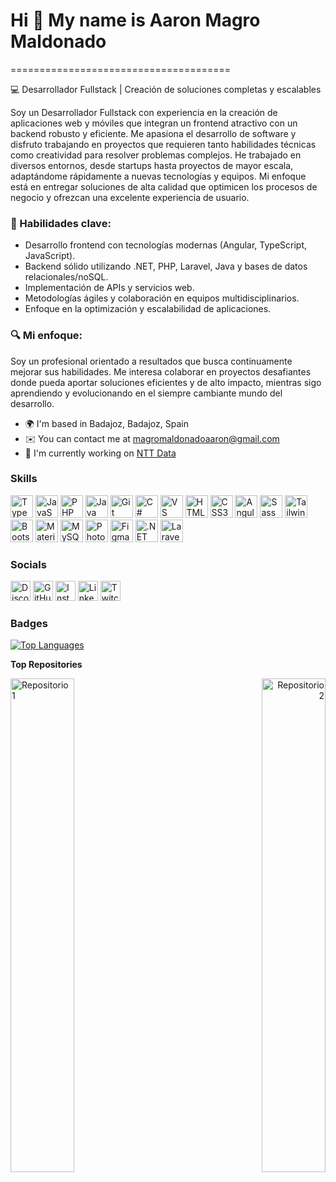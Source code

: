 # Hi 👋 My name is Aaron Magro Maldonado
======================================

💻 Desarrollador Fullstack | Creación de soluciones completas y escalables

Soy un Desarrollador Fullstack con experiencia en la creación de aplicaciones web y móviles que integran un frontend atractivo con un backend robusto y eficiente. Me apasiona el desarrollo de software y disfruto trabajando en proyectos que requieren tanto habilidades técnicas como creatividad para resolver problemas complejos. He trabajado en diversos entornos, desde startups hasta proyectos de mayor escala, adaptándome rápidamente a nuevas tecnologías y equipos. Mi enfoque está en entregar soluciones de alta calidad que optimicen los procesos de negocio y ofrezcan una excelente experiencia de usuario.

### 🧠 Habilidades clave:
- Desarrollo frontend con tecnologías modernas (Angular, TypeScript, JavaScript).
- Backend sólido utilizando .NET, PHP, Laravel, Java y bases de datos relacionales/noSQL.
- Implementación de APIs y servicios web.
- Metodologías ágiles y colaboración en equipos multidisciplinarios.
- Enfoque en la optimización y escalabilidad de aplicaciones.

### 🔍 Mi enfoque:
Soy un profesional orientado a resultados que busca continuamente mejorar sus habilidades. Me interesa colaborar en proyectos desafiantes donde pueda aportar soluciones eficientes y de alto impacto, mientras sigo aprendiendo y evolucionando en el siempre cambiante mundo del desarrollo.

- 🌍 I'm based in Badajoz, Badajoz, Spain
- ✉️ You can contact me at [magromaldonadoaaron@gmail.com](mailto:magromaldonadoaaron@gmail.com)
- 🚀 I'm currently working on [NTT Data](http://es.nttdata.com/)

### Skills 
<p align="left">
<a href="https://www.typescriptlang.org/" target="_blank" rel="noreferrer"><img src="https://raw.githubusercontent.com/danielcranney/readme-generator/main/public/icons/skills/typescript-colored.svg" width="36" height="36" alt="TypeScript" /></a>
<a href="https://developer.mozilla.org/en-US/docs/Web/JavaScript" target="_blank" rel="noreferrer"><img src="https://raw.githubusercontent.com/danielcranney/readme-generator/main/public/icons/skills/javascript-colored.svg" width="36" height="36" alt="JavaScript" /></a>
<a href="https://www.php.net/" target="_blank" rel="noreferrer"><img src="https://raw.githubusercontent.com/danielcranney/readme-generator/main/public/icons/skills/php-colored.svg" width="36" height="36" alt="PHP" /></a>
<a href="https://www.oracle.com/java/" target="_blank" rel="noreferrer"><img src="https://raw.githubusercontent.com/danielcranney/readme-generator/main/public/icons/skills/java-colored.svg" width="36" height="36" alt="Java" /></a>
<a href="https://git-scm.com/" target="_blank" rel="noreferrer"><img src="https://raw.githubusercontent.com/danielcranney/readme-generator/main/public/icons/skills/git-colored.svg" width="36" height="36" alt="Git" /></a>
<a href="https://docs.microsoft.com/en-us/dotnet/csharp/" target="_blank" rel="noreferrer"><img src="https://raw.githubusercontent.com/danielcranney/readme-generator/main/public/icons/skills/csharp-colored.svg" width="36" height="36" alt="C#" /></a>
<a href="https://code.visualstudio.com/" target="_blank" rel="noreferrer"><img src="https://raw.githubusercontent.com/danielcranney/readme-generator/main/public/icons/skills/visualstudiocode.svg" width="36" height="36" alt="VS Code" /></a>
<a href="https://developer.mozilla.org/en-US/docs/Glossary/HTML5" target="_blank" rel="noreferrer"><img src="https://raw.githubusercontent.com/danielcranney/readme-generator/main/public/icons/skills/html5-colored.svg" width="36" height="36" alt="HTML5" /></a>
<a href="https://www.w3.org/TR/CSS/#css" target="_blank" rel="noreferrer"><img src="https://raw.githubusercontent.com/danielcranney/readme-generator/main/public/icons/skills/css3-colored.svg" width="36" height="36" alt="CSS3" /></a>
<a href="https://angular.io/" target="_blank" rel="noreferrer"><img src="https://raw.githubusercontent.com/danielcranney/readme-generator/main/public/icons/skills/angularjs-colored.svg" width="36" height="36" alt="Angular" /></a>
<a href="https://sass-lang.com/" target="_blank" rel="noreferrer"><img src="https://raw.githubusercontent.com/danielcranney/readme-generator/main/public/icons/skills/sass-colored.svg" width="36" height="36" alt="Sass" /></a>
<a href="https://tailwindcss.com/" target="_blank" rel="noreferrer"><img src="https://raw.githubusercontent.com/danielcranney/readme-generator/main/public/icons/skills/tailwindcss-colored.svg" width="36" height="36" alt="TailwindCSS" /></a>
<a href="https://getbootstrap.com/" target="_blank" rel="noreferrer"><img src="https://raw.githubusercontent.com/danielcranney/readme-generator/main/public/icons/skills/bootstrap-colored.svg" width="36" height="36" alt="Bootstrap" /></a>
<a href="https://mui.com/" target="_blank" rel="noreferrer"><img src="https://raw.githubusercontent.com/danielcranney/readme-generator/main/public/icons/skills/materialui-colored.svg" width="36" height="36" alt="Material UI" /></a>
<a href="https://www.mysql.com/" target="_blank" rel="noreferrer"><img src="https://raw.githubusercontent.com/danielcranney/readme-generator/main/public/icons/skills/mysql-colored.svg" width="36" height="36" alt="MySQL" /></a>
<a href="https://www.adobe.com/uk/products/photoshop.html" target="_blank" rel="noreferrer"><img src="https://raw.githubusercontent.com/danielcranney/readme-generator/main/public/icons/skills/photoshop-colored.svg" width="36" height="36" alt="Photoshop" /></a>
<a href="https://www.figma.com/" target="_blank" rel="noreferrer"><img src="https://raw.githubusercontent.com/danielcranney/readme-generator/main/public/icons/skills/figma-colored.svg" width="36" height="36" alt="Figma" /></a>
<a href="https://dotnet.microsoft.com/en-us/" target="_blank" rel="noreferrer"><img src="https://raw.githubusercontent.com/danielcranney/readme-generator/main/public/icons/skills/dot-net-colored.svg" width="36" height="36" alt=".NET" /></a>
<a href="https://laravel.com/" target="_blank" rel="noreferrer"><img src="https://raw.githubusercontent.com/danielcranney/readme-generator/main/public/icons/skills/laravel-colored.svg" width="36" height="36" alt="Laravel" /></a>
</p>

### Socials

<p align="left">
<a href="https://discord.com/users/erensito_" target="_blank" rel="noreferrer"><img src="https://raw.githubusercontent.com/danielcranney/readme-generator/main/public/icons/socials/discord.svg" width="32" height="32" alt="Discord" /></a>
<a href="https://www.github.com/aaronmagro" target="_blank" rel="noreferrer"><img src="https://raw.githubusercontent.com/danielcranney/readme-generator/main/public/icons/socials/github.svg" width="32" height="32" alt="GitHub" /></a>
<a href="http://www.instagram.com/aaronm.m" target="_blank" rel="noreferrer"><img src="https://raw.githubusercontent.com/danielcranney/readme-generator/main/public/icons/socials/instagram.svg" width="32" height="32" alt="Instagram" /></a>
<a href="https://www.linkedin.com/in/magromaldonadoaaron" target="_blank" rel="noreferrer"><img src="https://raw.githubusercontent.com/danielcranney/readme-generator/main/public/icons/socials/linkedin.svg" width="32" height="32" alt="LinkedIn" /></a>
<a href="https://www.twitch.tv/erensito_" target="_blank" rel="noreferrer"><img src="https://raw.githubusercontent.com/danielcranney/readme-generator/main/public/icons/socials/twitch.svg" width="32" height="32" alt="Twitch" /></a>
</p>

### Badges

<a href="https://github.com/aaronmagro" align="left"><img src="https://github-readme-stats.vercel.app/api/top-langs/?username=aaronmagro&langs_count=10&title_color=0891b2&text_color=ffffff&icon_color=0891b2&bg_color=1c1917&hide_border=true&locale=en&custom_title=Top%20%Languages" alt="Top Languages" /></a>

**Top Repositories**

<div width="100%" align="center">
<a href="https://github.com/aaronmagro/proyecto" align="left"><img align="left" width="45%" src="https://github-readme-stats.vercel.app/api/p/repo?username=aaronmagro&repo=proyecto&title_color=0891b2&text_color=ffffff&icon_color=0891b2&bg_color=1c1917&hide_border=true&locale=en" alt="Repositorio 1" /></a> <a href="https://github.com/aaronmagro/otro-proyecto" align="right"><img align="right" width="45%" src="https://github-readme-stats.vercel.app/api/pin/?username=aaronmagro&repo=otro-proyecto&title_color=0891b2&text_color=ffffff&icon_color=0891b2&bg_color=1c1917&hide_border=true&locale=en" alt="Repositorio 2" /></a>

</div>
<br /><br /><br /><br /><br /><br /><br />
